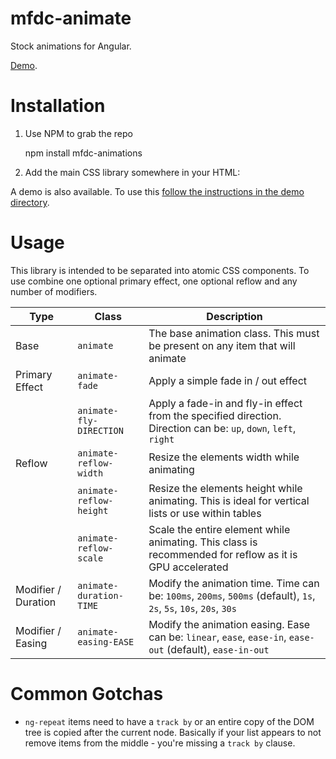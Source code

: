 mfdc-animate
============
Stock animations for Angular.

[Demo](https://momsfriendlydevco.github.io/mfdc-animate).


Installation
============

1. Use NPM to grab the repo

	npm install mfdc-animations

2. Add the main CSS library somewhere in your HTML:

	<link href="/node_modules/mfdc-animations/mfdc-animation.css" rel="stylesheet" type="text/css"/>


A demo is also available. To use this [follow the instructions in the demo directory](./demo/README.md).


Usage
=====
This library is intended to be separated into atomic CSS components. To use combine one optional primary effect, one optional reflow and any number of modifiers.

| Type                | Class                   | Description                                                                                                        |
|---------------------|-------------------------|--------------------------------------------------------------------------------------------------------------------|
| Base                | `animate`               | The base animation class. This must be present on any item that will animate                                       |
| Primary Effect      | `animate-fade`          | Apply a simple fade in / out effect                                                                                |
|                     | `animate-fly-DIRECTION` | Apply a fade-in and fly-in effect from the specified direction. Direction can be: `up`, `down`, `left`, `right`    |
| Reflow              | `animate-reflow-width`  | Resize the elements width while animating                                                                          |
|                     | `animate-reflow-height` | Resize the elements height while animating. This is ideal for vertical lists or use within tables                  |
|                     | `animate-reflow-scale`  | Scale the entire element while animating. This class is recommended for reflow as it is GPU accelerated            |
| Modifier / Duration | `animate-duration-TIME` | Modify the animation time. Time can be: `100ms`, `200ms`, `500ms` (default), `1s`, `2s`, `5s`, `10s`, `20s`, `30s` |
| Modifier / Easing   | `animate-easing-EASE`   | Modify the animation easing. Ease can be: `linear`, `ease`, `ease-in`, `ease-out` (default), `ease-in-out`         |


Common Gotchas
==============

* `ng-repeat` items need to have a `track by` or an entire copy of the DOM tree is copied after the current node. Basically if your list appears to not remove items from the middle - you're missing a `track by` clause.
